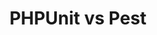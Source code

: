 ---
title: PHPUnit vs Pest
heading: PHPUnit vs Pest
order: 1
status: planned
source_lang: [PHP]
test_lang: [PHP]
test_type: [Unit]
sidebarDepth: 0
---